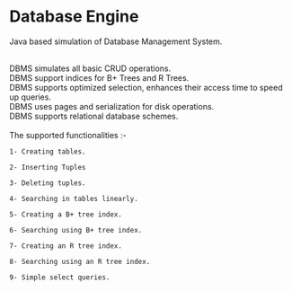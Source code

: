 # Database Engine

Java based simulation of Database Management System.

<br />
DBMS simulates all basic CRUD operations.
<br />
DBMS support indices for B+ Trees and R Trees.
<br />
DBMS supports optimized selection, enhances their access time to speed up queries.
<br />
DBMS uses pages and serialization for disk operations.
<br />
DBMS supports relational database schemes.

<br />
<br />
The supported functionalities :-

<br />

    1- Creating tables.

    2- Inserting Tuples

    3- Deleting tuples.

    4- Searching in tables linearly.

    5- Creating a B+ tree index.

    6- Searching using B+ tree index.

    7- Creating an R tree index.

    8- Searching using an R tree index.

    9- Simple select queries.